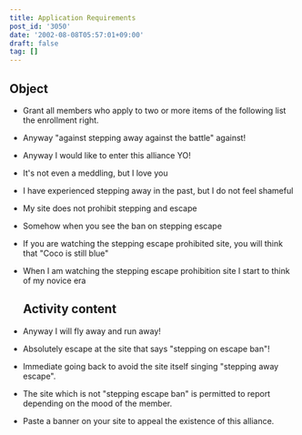 ```yaml
---
title: Application Requirements
post_id: '3050'
date: '2002-08-08T05:57:01+09:00'
draft: false
tag: []
---
```


## Object

*   Grant all members who apply to two or more items of the following list the enrollment right.
*   Anyway "against stepping away against the battle" against!
*   Anyway I would like to enter this alliance YO!
*   It's not even a meddling, but I love you
*   I have experienced stepping away in the past, but I do not feel shameful
*   My site does not prohibit stepping and escape
*   Somehow when you see the ban on stepping escape
*   If you are watching the stepping escape prohibited site, you will think that "Coco is still blue"
*   When I am watching the stepping escape prohibition site I start to think of my novice era
    
    ## Activity content
    
*   Anyway I will fly away and run away!
    
*   Absolutely escape at the site that says "stepping on escape ban"!
*   Immediate going back to avoid the site itself singing "stepping away escape".
*   The site which is not "stepping escape ban" is permitted to report depending on the mood of the member.
*   Paste a banner on your site to appeal the existence of this alliance.